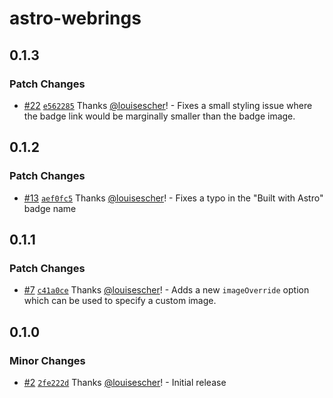 # astro-webrings

## 0.1.3

### Patch Changes

- [#22](https://github.com/louisescher/astro-webrings/pull/22) [`e562285`](https://github.com/louisescher/astro-webrings/commit/e56228529cb99b414ee56cfa2eff2dd2edc95e6b) Thanks [@louisescher](https://github.com/louisescher)! - Fixes a small styling issue where the badge link would be marginally smaller than the badge image.

## 0.1.2

### Patch Changes

- [#13](https://github.com/louisescher/astro-webrings/pull/13) [`aef0fc5`](https://github.com/louisescher/astro-webrings/commit/aef0fc55671e7e5dbc5404f1c03bd1f7b9fb8cc8) Thanks [@louisescher](https://github.com/louisescher)! - Fixes a typo in the "Built with Astro" badge name

## 0.1.1

### Patch Changes

- [#7](https://github.com/louisescher/astro-webrings/pull/7) [`c41a0ce`](https://github.com/louisescher/astro-webrings/commit/c41a0cea08d88112301eb043d31c4fbe75386ee1) Thanks [@louisescher](https://github.com/louisescher)! - Adds a new `imageOverride` option which can be used to specify a custom image.

## 0.1.0

### Minor Changes

- [#2](https://github.com/louisescher/astro-webrings/pull/2) [`2fe222d`](https://github.com/louisescher/astro-webrings/commit/2fe222dc5bdd0afd97458049ebf9de495fa69a4e) Thanks [@louisescher](https://github.com/louisescher)! - Initial release
